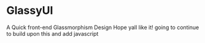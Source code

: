 # GlassyUI
A Quick front-end Glassmorphism Design
Hope yall like it! going to continue to build upon this and add javascript
